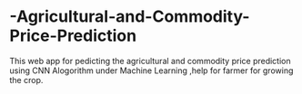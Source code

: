 # -Agricultural-and-Commodity-Price-Prediction
This web app for pedicting the agricultural and commodity price prediction using CNN Alogorithm under Machine Learning ,help for farmer for growing the crop.
